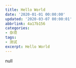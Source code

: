 ```yaml
---
title: Hello World
date: '2020-01-01 00:00:00'
updated: '2020-03-07 00:00:01'
abbrlink: 4a17b156
categories:
- 杂项
tags:
- 测试
excerpt: Hello World
---
```

null
